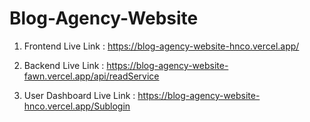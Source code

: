 # Blog-Agency-Website
1. Frontend Live Link : https://blog-agency-website-hnco.vercel.app/
2. Backend Live Link : https://blog-agency-website-fawn.vercel.app/api/readService

3. User Dashboard Live Link : https://blog-agency-website-hnco.vercel.app/Sublogin
